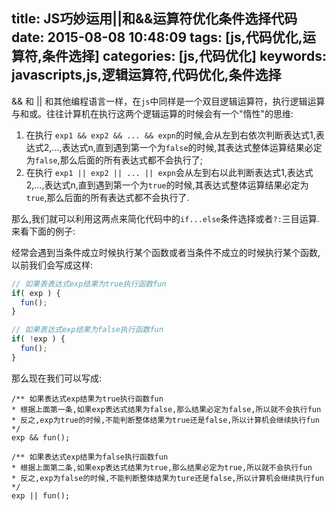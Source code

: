 title: JS巧妙运用||和&&运算符优化条件选择代码
date: 2015-08-08 10:48:09
tags: [js,代码优化,运算符,条件选择]
categories: [js,代码优化]
keywords: javascripts,js,逻辑运算符,代码优化,条件选择
---

&& 和 || 和其他编程语言一样，在`js`中同样是一个双目逻辑运算符，执行逻辑运算与和或。往往计算机在执行这两个逻辑运算的时候会有一个"惰性"的思维:

1. 在执行 `exp1 && exp2 && ... && expn`的时候,会从左到右依次判断表达式1,表达式2,...,表达式n,直到遇到第一个为`false`的时候,其表达式整体运算结果必定为`false`,那么后面的所有表达式都不会执行了;
2. 在执行 `exp1 || exp2 || ... || expn`会从左到右以此判断表达式1,表达式2,...,表达式n,直到遇到第一个为`true`的时候,其表达式整体运算结果必定为`true`,那么后面的所有表达式都不会执行了.

那么,我们就可以利用这两点来简化代码中的`if...else`条件选择或者`?:`三目运算.来看下面的例子:
<!--more-->

经常会遇到当条件成立时候执行某个函数或者当条件不成立的时候执行某个函数,以前我们会写成这样:

```js
// 如果表表达式exp结果为true执行函数fun
if( exp ) {
  fun();
}

// 如果表达式exp结果为false执行函数fun
if( !exp ) {
  fun();
}
```
那么现在我们可以写成:
```
/** 如果表达式exp结果为true执行函数fun
* 根据上面第一条,如果exp表达式结果为false,那么结果必定为false,所以就不会执行fun
* 反之,exp为true的时候,不能判断整体结果为true还是false,所以计算机会继续执行fun
*/
exp && fun();

/** 如果表达式exp结果为false执行函数fun
* 根据上面第二条,如果exp表达式结果为true,那么结果必定为true,所以就不会执行fun
* 反之,exp为false的时候,不能判断整体结果为ture还是false,所以计算机会继续执行fun
*/
exp || fun();
```